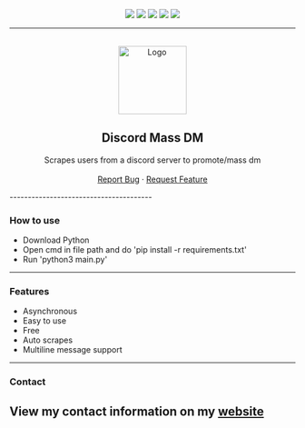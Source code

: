<div id="top"></div>
<p align="center">
  <img src="https://img.shields.io/github/contributors/qwertqwertzuzu/discord-mass-dm.svg?style=for-the-badge"/>
  <img src="https://img.shields.io/github/forks/qwertqwertzuzu/discord-mass-dm.svg?style=for-the-badge"/>
  <img src="https://img.shields.io/github/stars/qwertqwertzuzu/discord-mass-dm.svg?style=for-the-badge"/>
  <img src="https://img.shields.io/github/issues/qwertqwertzuzu/discord-mass-dm.svg?style=for-the-badge"/>
  <img src="https://img.shields.io/github/license/qwertqwertzuzu/discord-mass-dm.svg?style=for-the-badge"/>
</p>
  
---------------------------------------
  
<br/>
<div align="center">
  <a href="https://github.com/qwertqwertzuzu/discord-mass-dm">
    <img src="https://i.imgur.com/9l4pHEN.png" alt="Logo" width="120" height="120">
  </a>
  
  <h2 align="center">Discord Mass DM </h3>

  <p align="center">
    Scrapes users from a discord server to promote/mass dm
    <br />
    <br />
    <a href="https://github.com/qwertqwertzuzu/discord-mass-dm/issues">Report Bug</a>
    ·
    <a href="https://github.com/qwertqwertzuzu/discord-mass-dm/issues">Request Feature</a>
  </p>
</div>
---------------------------------------

### How to use

* Download Python
* Open cmd in file path and do 'pip install -r requirements.txt'
* Run 'python3 main.py'

---------------------------------------

### Features
* Asynchronous
* Easy to use
* Free
* Auto scrapes
* Multiline message support

---------------------------------------

### Contact
View my contact information on my [website](https://e-z.bio/peppy/)
---------------------------------------
